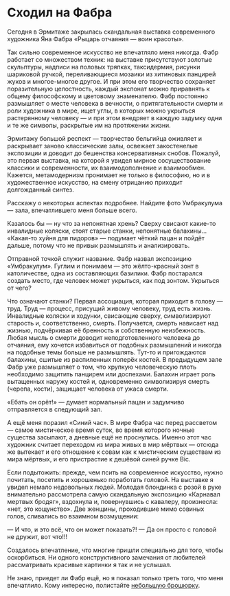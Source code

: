 
# Сходил на Фабра

Сегодня в Эрмитаже закрылась скандальная выставка современного художника Яна Фабра «Рыцарь отчаяния — воин красоты».

Так сильно современное искусство не впечатляло меня никогда. Фабр работает со множеством техник: на выставке присутствуют золотые скульптуры, надписи на половых тряпках, таксидермия, рисунки шариковой ручкой, переливающиеся мозаики из хитиновых панцирей жуков и многое-многое другое. И при этом его творчество сохраняет поразительную целостность, каждый экспонат можно приравнять к общему философскому и цветовому знаменателю. Фабр постоянно размышляет о месте человека в вечности, о притягательности смерти и роли художника в мире, ищет углы, в которых можно укрыться растерянному человеку — и при этом внедряет в каждую задумку одни и те же символы, раскрытые им на протяжении жизни.

Эрмитажу большой респект — творчество бельгийца оживляет и раскрывает заново классические залы, освежает закостенелые экспозиции и доводит до бешенства консервативных снобов. Пожалуй, это первая выставка, на которой я увидел мирное сосуществование классики и современности, их взаимодополнение и взаимообмен. Кажется, метамодернизм пронимает не только в философию, но и в художественное искусство, на смену отрицанию приходит долгожданный синтез.

Расскажу о некоторых аспектах подробнее. Найдите фото Умбракулума — зала, впечатлившего меня больше всего.

Казалось бы — ну что за непонятная хрень? Сверху свисают какие-то инвалидные коляски, стоят старые станки, непонятные балахины… «Какая-то хуйня для пидоров» — подумает чёткий пацан и пойдёт дальше, потому что не привык размышлять и анализировать.

Отправной точкой служит название. Фабр назвал экспозицию «Умбракулум». Гуглим и понимаем — это жёлто-красный зонт в католичестве, одна из составляющих базилики. Фабр постарался создать место, где человек может укрыться, как под зонтом. Укрыться от чего? 

Что означают станки? Первая ассоциация, которая приходит в голову — труд. Труд — процесс, присущий живому человеку, труд есть жизнь. Инвалидные коляски и ходунки, свисающие сверху, символизируют старость и, соответственно, смерть. Получается, смерть нависает над жизнью, подчёркивая её бренность и собственную неизбежность. Любая мысль о смерти доводит неподготовленного человека до отчаяния, ему хочется избавиться от подобных размышлений и никогда на подобные темы больше не размышлять. Тут-то и пригождаются балахины, сшитые из распиленных поперёк костей. В предыдущем зале Фабр уже размышляет о том, что хрупкую человеческую плоть необходимо защитить панцирем или доспехами. Балахин играет роль вытащенных наружу костей и, одновременно символизируя смерть (черепа, кости), защищает человека от ужаса смерти.

«Ебать он орёт!» — думает нормальный пацан и задумчиво отправляется в следующий зал.

А ещё меня поразил «Синий час». В мире Фабра час перед рассветом — самое мистическое время суток, во время которого ночные существа засыпают, а дневные ещё не проснулись. Именно этот час художник считает переходом из мира живых в мир мёртвых — отсюда же вытекает и его отношение к совам как к мистическим существам из мира мёртвых, и его пристрастие к дешёвой синей ручке Bic.

Если подытожить: прежде, чем псить на современное искусство, нужно почитать, посетить и хорошенько поработать головой. На выставке я увидел немало недовольных людей. Молодая блондинка с розой в руке внимательно рассмотрела самую скандальную экспозицию «Карнавал мертвых бродяг», вздохнула и, повернувшись с кавалеру, произнесла: «нет, это кощунство». Две женщины, проходившие мимо совиных голов, сливались во взаимном возмущении:

— И что, и это всё, что он может показать?!
— Да он просто с головой не дружит, вот что!!!

Создалось впечатление, что многие пришли специально для того, чтобы оскорбиться. Ни одного конструктивного замечания от любителей рассматривать красивые картинки я так и не услышал.

Не знаю, приедет ли Фабр ещё, но я показал только треть того, что меня впечатлило. Кому интересно, полистайте [небольшую брошюрку][1].

[1]:	https://www.hermitagemuseum.org/wps/wcm/connect/34d6f48d-81fc-4c9c-9264-cf2519c3f527/%D0%A4%D0%B0%D0%B1%D1%80_%D0%BF%D1%83%D1%82%D0%B5%D0%B2%D0%BE%D0%B4%D0%B8%D1%82%D0%B5%D0%BB%D1%8C.pdf?MOD=AJPERES&CACHEID=34d6f48d-81fc-4c9c-9264-cf2519c3f527%3E